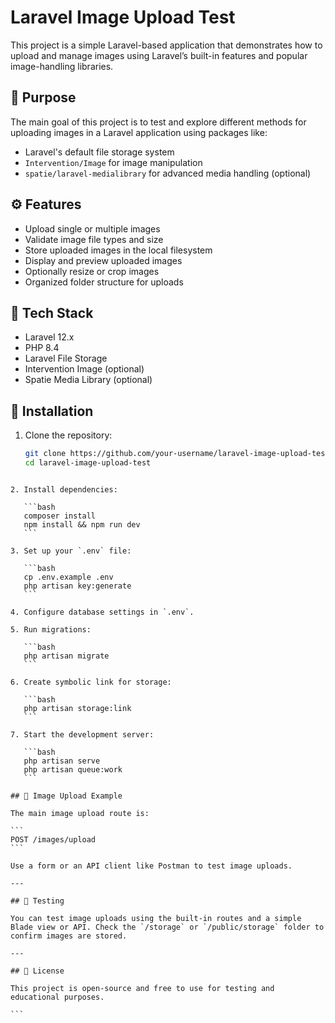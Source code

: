 
# Laravel Image Upload Test

This project is a simple Laravel-based application that demonstrates how to upload and manage images using Laravel’s built-in features and popular image-handling libraries.

## 📌 Purpose

The main goal of this project is to test and explore different methods for uploading images in a Laravel application using packages like:

- Laravel's default file storage system
- `Intervention/Image` for image manipulation
- `spatie/laravel-medialibrary` for advanced media handling (optional)

## ⚙️ Features

- Upload single or multiple images
- Validate image file types and size
- Store uploaded images in the local filesystem
- Display and preview uploaded images
- Optionally resize or crop images
- Organized folder structure for uploads

## 🧱 Tech Stack

- Laravel 12.x
- PHP 8.4
- Laravel File Storage
- Intervention Image (optional)
- Spatie Media Library (optional)

## 🚀 Installation

1. Clone the repository:
   ```bash
   git clone https://github.com/your-username/laravel-image-upload-test.git
   cd laravel-image-upload-test
````

2. Install dependencies:

   ```bash
   composer install
   npm install && npm run dev
   ```

3. Set up your `.env` file:

   ```bash
   cp .env.example .env
   php artisan key:generate
   ```

4. Configure database settings in `.env`.

5. Run migrations:

   ```bash
   php artisan migrate
   ```

6. Create symbolic link for storage:

   ```bash
   php artisan storage:link
   ```

7. Start the development server:

   ```bash
   php artisan serve
   php artisan queue:work
   ```

## 📸 Image Upload Example

The main image upload route is:

```
POST /images/upload
```

Use a form or an API client like Postman to test image uploads.

---

## 🧪 Testing

You can test image uploads using the built-in routes and a simple Blade view or API. Check the `/storage` or `/public/storage` folder to confirm images are stored.

---

## 📄 License

This project is open-source and free to use for testing and educational purposes.

```

